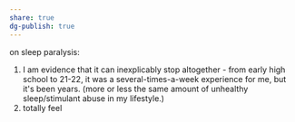 ```yaml
---
share: true
dg-publish: true
---
```

on sleep paralysis: 
1. I am evidence that it can inexplicably stop altogether - from early high school to 21-22, it  was a several-times-a-week experience for me, but it's been years. (more or less the same amount of unhealthy sleep/stimulant abuse in my lifestyle.)
2. totally feel 